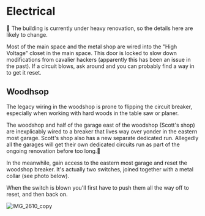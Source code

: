 # Electrical

🚨 The building is currently under heavy renovation, so the details here are
likely to change.

Most of the main space and the metal shop are wired into the "High Voltage"
closet in the main space. This door is locked to slow down modifications from
cavalier hackers (apparently this has been an issue in the past). If a circuit
blows, ask around and you can probably find a way in to get it reset.

## Woodhsop

The legacy wiring in the woodshop is prone to flipping the circuit breaker, especially when working with hard woods in the table saw or planer.

The woodshop and half of the garage east of the woodshop (Scott's shop) are
inexplicably wired to a breaker that lives way over yonder in the eastern most
garage. Scott's shop also has a new separate dedicated run. Allegedly all the
garages will get their own dedicated circuits run as part of the ongoing
renovation before too long.🤞

In the meanwhile, gain access to the eastern most garage and reset the woodshop breaker. 
It's actually two switches, joined together with a metal collar (see photo below).

When the switch is blown you'll first have to push them all the way off to reset, and then back on.

![IMG_2610_copy](https://user-images.githubusercontent.com/217057/144557821-f49f121e-3d2a-4631-b7c4-cc4104205297.jpg)
